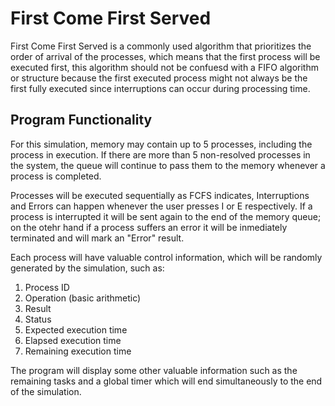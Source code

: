 # First Come First Served

First Come First Served is a commonly used algorithm that prioritizes the order of arrival of the processes, which means that the first
process will be executed first, this algorithm should not be confuesd with a FIFO algorithm or structure because the first executed
process might not always be the first fully executed since interruptions can occur during processing time.

## Program Functionality
For this simulation, memory may contain up to 5 processes, including the process in execution. If there are more than 5 non-resolved processes in the system, the queue will continue to pass them to the memory whenever a process is completed.

Processes will be executed sequentially as FCFS indicates, Interruptions and Errors can happen whenever the user presses I or E respectively. If a process is interrupted it will be sent again to the end of the memory queue; on the otehr hand if a process suffers an error it will be inmediately terminated and will mark an "Error" result.

Each process will have valuable control information, which will be randomly generated by the simulation, such as:
1. Process ID
2. Operation (basic arithmetic)
3. Result
4. Status
5. Expected execution time
6. Elapsed execution time
7. Remaining execution time

The program will display some other valuable information such as the remaining tasks and a global timer which will end simultaneously to the end of the simulation.
